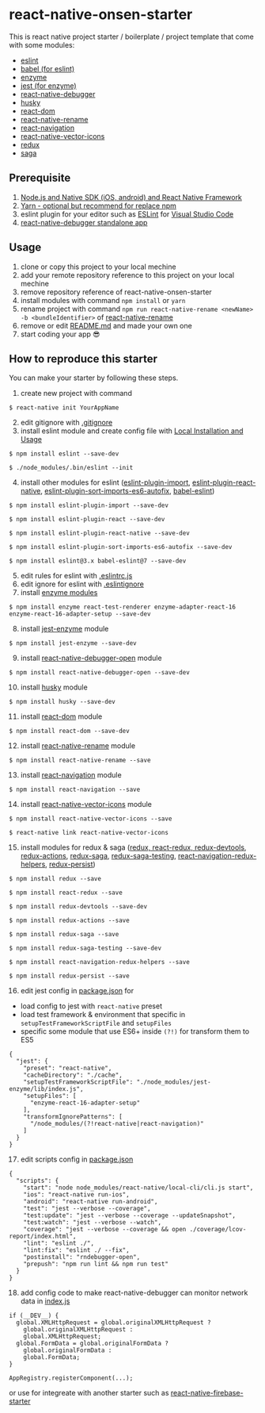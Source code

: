# react-native-onsen-starter
This is react native project starter / boilerplate / project template that come with some modules:
- [eslint](https://eslint.org/)
- [babel (for eslint)](https://babeljs.io/)
- [enzyme](https://github.com/airbnb/enzyme)
- [jest (for enzyme)](https://facebook.github.io/jest/)
- [react-native-debugger](https://github.com/jhen0409/react-native-debugger)
- [husky](https://github.com/typicode/husky)
- [react-dom](https://www.npmjs.com/package/react-dom)
- [react-native-rename](https://www.npmjs.com/package/react-native-rename)
- [react-navigation](https://reactnavigation.org/docs/getting-started.html)
- [react-native-vector-icons](https://github.com/oblador/react-native-vector-icons)
- [redux](https://redux.js.org/)
- [saga](https://github.com/redux-saga/redux-saga)

## Prerequisite
1. [Node.js and Native SDK (iOS, android) and React Native Framework](https://facebook.github.io/react-native/docs/getting-started.html)
2. [Yarn - optional but recommend for replace npm](https://yarnpkg.com/en/)
3. eslint plugin for your editor such as [ESLint](https://marketplace.visualstudio.com/items?itemName=dbaeumer.vscode-eslint) for [Visual Studio Code](https://code.visualstudio.com/)
4. [react-native-debugger standalone app](https://github.com/jhen0409/react-native-debugger#installation)

## Usage
1. clone or copy this project to your local mechine
2. add your remote repository reference to this project on your local mechine
3. remove repository reference of react-native-onsen-starter
4. install modules with command `npm install` or `yarn`
5. rename project with command `npm run react-native-rename <newName> -b <bundleIdentifier>` of [react-native-rename](https://www.npmjs.com/package/react-native-rename)
6. remove or edit [README.md](https://github.com/onsensei/react-native-onsen-starter/blob/master/README.md) and made your own one
7. start coding your app 😎

## How to reproduce this starter
You can make your starter by following these steps.
1. create new project with command
```
$ react-native init YourAppName
```
2. edit gitignore with [.gitignore](https://github.com/onsensei/react-native-onsen-starter/blob/master/.gitignore)
3. install eslint module and create config file with [Local Installation and Usage](https://eslint.org/docs/user-guide/getting-started#local-installation-and-usage)
```
$ npm install eslint --save-dev

$ ./node_modules/.bin/eslint --init
```
4. install other modules for eslint ([eslint-plugin-import](https://www.npmjs.com/package/eslint-plugin-import), [eslint-plugin-react-native](https://www.npmjs.com/package/eslint-plugin-react-native), [eslint-plugin-sort-imports-es6-autofix](https://www.npmjs.com/package/eslint-plugin-sort-imports-es6-autofix), [babel-eslint](https://www.npmjs.com/package/babel-eslint))
```
$ npm install eslint-plugin-import --save-dev

$ npm install eslint-plugin-react --save-dev

$ npm install eslint-plugin-react-native --save-dev

$ npm install eslint-plugin-sort-imports-es6-autofix --save-dev

$ npm install eslint@3.x babel-eslint@7 --save-dev
```
5. edit rules for eslint with [.eslintrc.js](https://github.com/onsensei/react-native-onsen-starter/blob/master/.eslintrc.js)
6. edit ignore for eslint with [.eslintignore](https://github.com/onsensei/react-native-onsen-starter/blob/master/.eslintignore)
7. install [enzyme modules](https://www.npmjs.com/package/enzyme-react-16-adapter-setup)
```
$ npm install enzyme react-test-renderer enzyme-adapter-react-16 enzyme-react-16-adapter-setup --save-dev
```
8. install [jest-enzyme](https://www.npmjs.com/package/jest-enzyme) module
```
$ npm install jest-enzyme --save-dev
```
9. install [react-native-debugger-open](https://github.com/jhen0409/react-native-debugger) module
```
$ npm install react-native-debugger-open --save-dev
```
10. install [husky](https://www.npmjs.com/package/husky) module
```
$ npm install husky --save-dev
```
11. install [react-dom](https://www.npmjs.com/package/react-dom) module
```
$ npm install react-dom --save-dev
```
12. install [react-native-rename](https://www.npmjs.com/package/react-native-rename) module
```
$ npm install react-native-rename --save
```
13. install [react-navigation](https://reactnavigation.org/docs/getting-started.html) module
```
$ npm install react-navigation --save
```
14. install [react-native-vector-icons](https://github.com/oblador/react-native-vector-icons) module
```
$ npm install react-native-vector-icons --save

$ react-native link react-native-vector-icons
```
15. install modules for redux & saga ([redux, react-redux, redux-devtools](https://redux.js.org/#installation), [redux-actions](https://www.npmjs.com/package/redux-actions), [redux-saga](https://www.npmjs.com/package/redux-saga), [redux-saga-testing](https://www.npmjs.com/package/redux-saga-testing), [react-navigation-redux-helpers](https://www.npmjs.com/package/react-navigation-redux-helpers), [redux-persist](https://www.npmjs.com/package/redux-persist))
```
$ npm install redux --save

$ npm install react-redux --save

$ npm install redux-devtools --save-dev

$ npm install redux-actions --save

$ npm install redux-saga --save

$ npm install redux-saga-testing --save-dev

$ npm install react-navigation-redux-helpers --save

$ npm install redux-persist --save
```
16. edit jest config in [package.json](https://github.com/onsensei/react-native-onsen-starter/blob/master/package.json) for
- load config to jest with `react-native` preset
- load test framework & environment that specific in `setupTestFrameworkScriptFile` and `setupFiles`
- specific some module that use ES6+ inside `(?!)` for transform them to ES5
```
{
  "jest": {
    "preset": "react-native",
    "cacheDirectory": "./cache",
    "setupTestFrameworkScriptFile": "./node_modules/jest-enzyme/lib/index.js",
    "setupFiles": [
      "enzyme-react-16-adapter-setup"
    ],
    "transformIgnorePatterns": [
      "/node_modules/(?!react-native|react-navigation)"
    ]
  }
}
```
17. edit scripts config in [package.json](https://github.com/onsensei/react-native-onsen-starter/blob/master/package.json)
```
{
  "scripts": {
    "start": "node node_modules/react-native/local-cli/cli.js start",
    "ios": "react-native run-ios",
    "android": "react-native run-android",
    "test": "jest --verbose --coverage",
    "test:update": "jest --verbose --coverage --updateSnapshot",
    "test:watch": "jest --verbose --watch",
    "coverage": "jest --verbose --coverage && open ./coverage/lcov-report/index.html",
    "lint": "eslint ./",
    "lint:fix": "eslint ./ --fix",
    "postinstall": "rndebugger-open",
    "prepush": "npm run lint && npm run test"
  }
}
```
18. add config code to make react-native-debugger can monitor network data in [index.js](https://github.com/onsensei/react-native-onsen-starter/blob/master/index.js)
```
if (__DEV__) {
  global.XMLHttpRequest = global.originalXMLHttpRequest ?
    global.originalXMLHttpRequest :
    global.XMLHttpRequest;
  global.FormData = global.originalFormData ?
    global.originalFormData :
    global.FormData;
}

AppRegistry.registerComponent(...);
```

or use for integreate with another starter such as [react-native-firebase-starter](https://github.com/invertase/react-native-firebase-starter)

